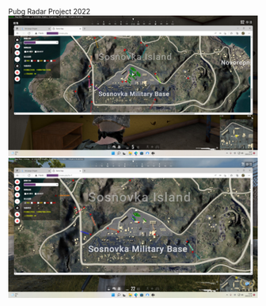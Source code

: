 Pubg Radar Project 2022<br>
![2022-05-19-0](https://github.com/ysziyu/pubg-radar/blob/main/2022-05-19-0.jpg)<br>
![2022-05-19-1](https://github.com/ysziyu/pubg-radar/blob/main/2022-05-19-1.jpg)
